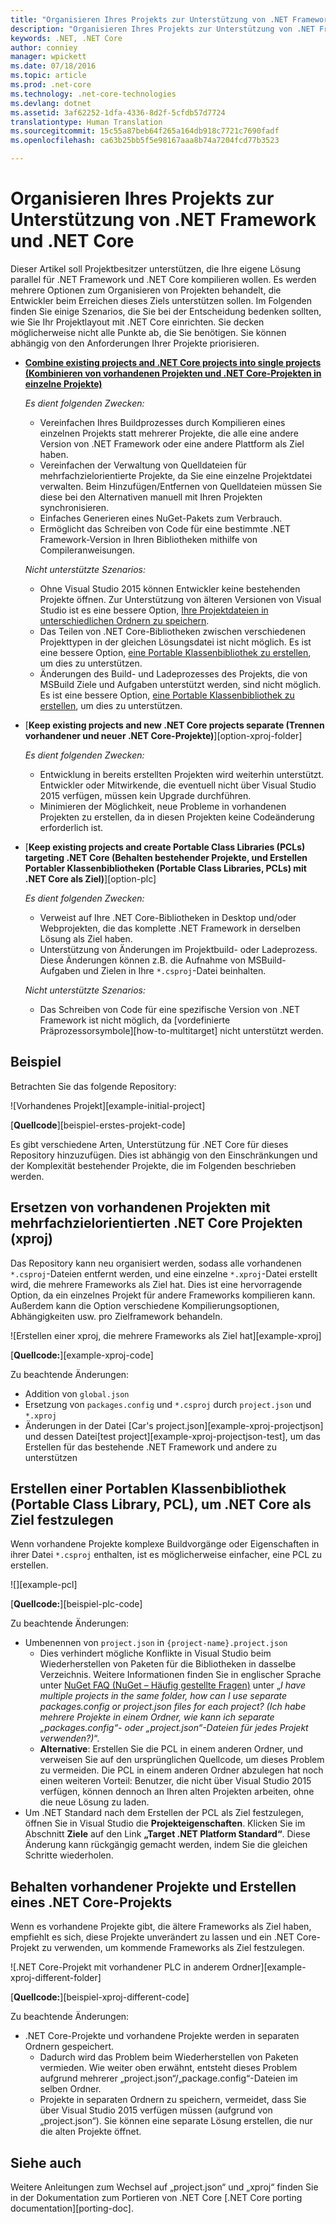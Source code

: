 ```yaml
---
title: "Organisieren Ihres Projekts zur Unterstützung von .NET Framework und .NET Core"
description: "Organisieren Ihres Projekts zur Unterstützung von .NET Framework und .NET Core"
keywords: .NET, .NET Core
author: conniey
manager: wpickett
ms.date: 07/18/2016
ms.topic: article
ms.prod: .net-core
ms.technology: .net-core-technologies
ms.devlang: dotnet
ms.assetid: 3af62252-1dfa-4336-8d2f-5cfdb57d7724
translationtype: Human Translation
ms.sourcegitcommit: 15c55a87beb64f265a164db918c7721c7690fadf
ms.openlocfilehash: ca63b25bb5f5e98167aaa8b74a7204fcd77b3523

---
```


# <a name="organizing-your-project-to-support-net-framework-and-net-core"></a>Organisieren Ihres Projekts zur Unterstützung von .NET Framework und .NET Core

Dieser Artikel soll Projektbesitzer unterstützen, die Ihre eigene Lösung parallel für .NET Framework und .NET Core kompilieren wollen.  Es werden mehrere Optionen zum Organisieren von Projekten behandelt, die Entwickler beim Erreichen dieses Ziels unterstützen sollen.  Im Folgenden finden Sie einige Szenarios, die Sie bei der Entscheidung bedenken sollten, wie Sie Ihr Projektlayout mit .NET Core einrichten.  Sie decken möglicherweise nicht alle Punkte ab, die Sie benötigen. Sie können abhängig von den Anforderungen Ihrer Projekte priorisieren.

* [**Combine existing projects and .NET Core projects into single projects (Kombinieren von vorhandenen Projekten und .NET Core-Projekten in einzelne Projekte)**][option-xproj]
  
  *Es dient folgenden Zwecken:*
  * Vereinfachen Ihres Buildprozesses durch Kompilieren eines einzelnen Projekts statt mehrerer Projekte, die alle eine andere Version von .NET Framework oder eine andere Plattform als Ziel haben.
  * Vereinfachen der Verwaltung von Quelldateien für mehrfachzielorientierte Projekte, da Sie eine einzelne Projektdatei verwalten.  Beim Hinzufügen/Entfernen von Quelldateien müssen Sie diese bei den Alternativen manuell mit Ihren Projekten synchronisieren.
  * Einfaches Generieren eines NuGet-Pakets zum Verbrauch.
  * Ermöglicht das Schreiben von Code für eine bestimmte .NET Framework-Version in Ihren Bibliotheken mithilfe von Compileranweisungen.
  
  *Nicht unterstützte Szenarios:*
  * Ohne Visual Studio 2015 können Entwickler keine bestehenden Projekte öffnen. Zur Unterstützung von älteren Versionen von Visual Studio ist es eine bessere Option, [Ihre Projektdateien in unterschiedlichen Ordnern zu speichern](#support-vs).
  * Das Teilen von .NET Core-Bibliotheken zwischen verschiedenen Projekttypen in der gleichen Lösungsdatei ist nicht möglich. Es ist eine bessere Option, [eine Portable Klassenbibliothek zu erstellen](#support-pcl), um dies zu unterstützen.
  * Änderungen des Build- und Ladeprozesses des Projekts, die von MSBuild Ziele und Aufgaben unterstützt werden, sind nicht möglich. Es ist eine bessere Option, [eine Portable Klassenbibliothek zu erstellen](#support-pcl), um dies zu unterstützen.

* [**Keep existing projects and new .NET Core projects separate (Trennen vorhandener und neuer .NET Core-Projekte)**][option-xproj-folder]
  
  *Es dient folgenden Zwecken:*
  * Entwicklung in bereits erstellten Projekten wird weiterhin unterstützt. Entwickler oder Mitwirkende, die eventuell nicht über Visual Studio 2015 verfügen, müssen kein Upgrade durchführen.
  * Minimieren der Möglichkeit, neue Probleme in vorhandenen Projekten zu erstellen, da in diesen Projekten keine Codeänderung erforderlich ist.

* [**Keep existing projects and create Portable Class Libraries (PCLs) targeting .NET Core (Behalten bestehender Projekte, und Erstellen Portabler Klassenbibliotheken (Portable Class Libraries, PCLs) mit .NET Core als Ziel)**][option-plc]

  *Es dient folgenden Zwecken:*
  * Verweist auf Ihre .NET Core-Bibliotheken in Desktop und/oder Webprojekten, die das komplette .NET Framework in derselben Lösung als Ziel haben.
  * Unterstützung von Änderungen im Projektbuild- oder Ladeprozess. Diese Änderungen können z.B. die Aufnahme von MSBuild-Aufgaben und Zielen in Ihre `*.csproj`-Datei beinhalten.

  *Nicht unterstützte Szenarios:*
  * Das Schreiben von Code für eine spezifische Version von .NET Framework ist nicht möglich, da [vordefinierte Präprozessorsymbole][how-to-multitarget] nicht unterstützt werden.

## <a name="example"></a>Beispiel

Betrachten Sie das folgende Repository:

![Vorhandenes Projekt][example-initial-project]

[**Quellcode**][beispiel-erstes-projekt-code]

Es gibt verschiedene Arten, Unterstützung für .NET Core für dieses Repository hinzuzufügen. Dies ist abhängig von den Einschränkungen und der Komplexität bestehender Projekte, die im Folgenden beschrieben werden.

## <a name="replace-existing-projects-with-a-multitargeted-net-core-project-xproj"></a>Ersetzen von vorhandenen Projekten mit mehrfachzielorientierten .NET Core Projekten (xproj)

Das Repository kann neu organisiert werden, sodass alle vorhandenen `*.csproj`-Dateien entfernt werden, und eine einzelne `*.xproj`-Datei erstellt wird, die mehrere Frameworks als Ziel hat.  Dies ist eine hervorragende Option, da ein einzelnes Projekt für andere Frameworks kompilieren kann.  Außerdem kann die Option verschiedene Kompilierungsoptionen, Abhängigkeiten usw. pro Zielframework behandeln.

![Erstellen einer xproj, die mehrere Frameworks als Ziel hat][example-xproj]

[**Quellcode:**][example-xproj-code]

Zu beachtende Änderungen:
* Addition von `global.json`
* Ersetzung von `packages.config` und `*.csproj` durch `project.json` und `*.xproj`
* Änderungen in der Datei [Car's project.json][example-xproj-projectjson] und dessen Datei[test project][example-xproj-projectjson-test], um das Erstellen für das bestehende .NET Framework und andere zu unterstützen

## <a name="create-a-portable-class-library-pcl-to-target-net-core"></a>Erstellen einer Portablen Klassenbibliothek (Portable Class Library, PCL), um .NET Core als Ziel festzulegen

Wenn vorhandene Projekte komplexe Buildvorgänge oder Eigenschaften in ihrer Datei `*.csproj` enthalten, ist es möglicherweise einfacher, eine PCL zu erstellen.

![][example-pcl]

[**Quellcode:**][beispiel-plc-code]

Zu beachtende Änderungen:
*  Umbenennen von `project.json` in `{project-name}.project.json`
    * Dies verhindert mögliche Konflikte in Visual Studio beim Wiederherstellen von Paketen für die Bibliotheken in dasselbe Verzeichnis. Weitere Informationen finden Sie in englischer Sprache unter [NuGet FAQ (NuGet – Häufig gestellte Fragen)](https://docs.nuget.org/consume/nuget-faq#working-with-packages) unter „_I have multiple projects in the same folder, how can I use separate packages.config or project.json files for each project? (Ich habe mehrere Projekte in einem Ordner, wie kann ich separate „packages.config“- oder „project.json“-Dateien für jedes Projekt verwenden?)_“.
    *  **Alternative**: Erstellen Sie die PCL in einem anderen Ordner, und verweisen Sie auf den ursprünglichen Quellcode, um dieses Problem zu vermeiden.  Die PCL in einem anderen Ordner abzulegen hat noch einen weiteren Vorteil: Benutzer, die nicht über Visual Studio 2015 verfügen, können dennoch an Ihren alten Projekten arbeiten, ohne die neue Lösung zu laden.
*  Um .NET Standard nach dem Erstellen der PCL als Ziel festzulegen, öffnen Sie in Visual Studio die **Projekteigenschaften**. Klicken Sie im Abschnitt **Ziele** auf den Link **„Target .NET Platform Standard“**.  Diese Änderung kann rückgängig gemacht werden, indem Sie die gleichen Schritte wiederholen.

## <a name="keep-existing-projects-and-create-a-net-core-project"></a>Behalten vorhandener Projekte und Erstellen eines .NET Core-Projekts

Wenn es vorhandene Projekte gibt, die ältere Frameworks als Ziel haben, empfiehlt es sich, diese Projekte unverändert zu lassen und ein .NET Core-Projekt zu verwenden, um kommende Frameworks als Ziel festzulegen.

![.NET Core-Projekt mit vorhandener PLC in anderem Ordner][example-xproj-different-folder]

[**Quellcode:**][beispiel-xproj-different-code]

Zu beachtende Änderungen:
* .NET Core-Projekte und vorhandene Projekte werden in separaten Ordnern gespeichert.
    * Dadurch wird das Problem beim Wiederherstellen von Paketen vermieden. Wie weiter oben erwähnt, entsteht dieses Problem aufgrund mehrerer „project.json“/„package.config“-Dateien im selben Ordner.
    * Projekte in separaten Ordnern zu speichern, vermeidet, dass Sie über Visual Studio 2015 verfügen müssen (aufgrund von „project.json“).  Sie können eine separate Lösung erstellen, die nur die alten Projekte öffnet.

## <a name="see-also"></a>Siehe auch

Weitere Anleitungen zum Wechsel auf „project.json“ und „xproj“ finden Sie in der Dokumentation zum Portieren von .NET Core [.NET Core porting documentation][porting-doc].

[portieren-von-doc]: index.md
[beispiel-anfangs-projekt]: media/project-structure/project.png "bestehendes Projekt"
[beispiel-anfänglicher-projekt-code]: https://github.com/dotnet/docs/tree/master/samples/framework/libraries/migrate-library/

[beispiel-xproj]: media/project-structure/project.xproj.png "Erstellen einer xproj, die mehrere Frameworks als Ziel hat"
[beispiel-xproj-code]: https://github.com/dotnet/docs/tree/master/samples/framework/libraries/migrate-library-xproj/
[beispiel-xproj-projectjson]: https://github.com/dotnet/docs/tree/master/samples/framework/libraries/migrate-library-xproj/src/Car/project.json
[beispiel-xproj-projectjson-test]: https://github.com/dotnet/docs/tree/master/samples/framework/libraries/migrate-library-xproj/tests/Car.Tests/project.json

[beispiel-xproj-anderer-ordner]: media/project-structure/project.xproj.different.png ".NET Core-Projekt mit vorhandener PLC in anderem Ordner"
[beispiel-xproj-anderer-code]: https://github.com/dotnet/docs/tree/master/samples/framework/libraries/migrate-library-xproj-keep-csproj/

[beispiel-pcl]: media/project-structure/project.pcl.png "PCL mit .NET Core als Ziel"
[beispiel-pcl-code]: https://github.com/dotnet/docs/tree/master/samples/framework/libraries/migrate-library-pcl

[option-xproj]: #replace-existing-projects-with-a-multi-targeted-net-core-project-xproj
[option-pcl]: #create-a-portable-class-library-pcl-to-target-net-core
[option-xproj-ordner]: #keep-existing-projects-and-create-a-net-core-project

[festlegen-der-zielversion]: ../tutorials/libraries.md#how-to-multitarget



<!--HONumber=Nov16_HO1-->


